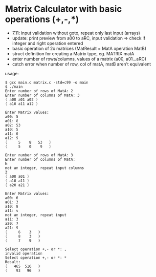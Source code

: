 # Matrix Calculator with basic operations (+,-,*)

+ 7.11: input validation without goto, repeat only last input (arrays)
+ update: print preview from a00 to aRC, input validation => check if integer and right operation entered 
+ basic operation of 2x matrices (MatResult = MatA operation MatB)
+ struct definition for creating a Matrix type, eg. MATRIX matA 
+ enter number of rows/columns, values of a matrix (a00, a01...aRC)
+ catch error when number of row, col of matA, matB aren't equivalent

usage:

```
$ gcc main.c matrix.c -std=c99 -o main
$ ./main
Enter number of rows of MatA: 2
Enter number of columns of MatA: 3
( a00 a01 a02 )
( a10 a11 a12 )

Enter Matrix values:
a00: 5
a01: 8
a02: 53
a10: 5
a11: 0
a12: 9
(     5    8   53   )
(     5    0    9   )

Enter number of rows of MatA: 3
Enter number of columns of MatA: 
h
not an integer, repeat input columns
2
( a00 a01 )
( a10 a11 )
( a20 a21 )

Enter Matrix values:
a00: 6
a01: 3
a10: 8
a11: v
not an integer, repeat input
a11: 3
a20: 7
a21: 9
(     6    3   )
(     8    3   )
(     7    9   )

Select operation +,- or *: ,
invalid operation
Select operation +,- or *: *
Result:
(   465  516   )
(    93   96   )
```